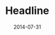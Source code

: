 ---
layout: default
modal-id: 9
date: 2014-07-31
title: Headline
img: headline.png
link: http://headline.adammenges.com
project-date: July 2014
description: Bring the top new stories straight to you! - co-created by Lindsey & Adam

---